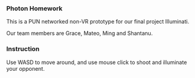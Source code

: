 
### Photon Homework

This is a PUN networked non-VR prototype for our final project Illuminati.

Our team members are Grace, Mateo, Ming and Shantanu.

### Instruction
Use WASD to move around, and use mouse click to shoot and illuminate your opponent.
